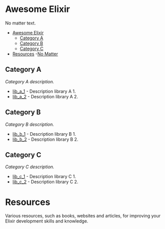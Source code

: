 # Awesome Elixir

No matter text.

- [Awesome Elixir](#awesome-elixir)
    - [Category A](#category-a)
    - [Category B](#category-b)
    - [Category C](#category-b)
- [Resources](#resources)
    -[No Matter](#no-matter)

## Category A
*Category A description.*

* [lib_a_1](https://github.com/owner_a_1/lib_a_1) - Description library A 1.
* [lib_a_2](https://github.com/owner_a_2/lib_a_2) - Description library A 2.

## Category B
*Category B description.*

* [lib_b_1](https://github.com/owner_b_1/lib_b_1) - Description library B 1.
* [lib_b_2](https://github.com/owner_b_2/lib_b_2) - Description library B 2.

## Category C
*Category C description.*

* [lib_c_1](https://github.com/owner_c_1/lib_c_1) - Description library C 1.
* [lib_c_2](https://github.com/owner_c_2/lib_c_2) - Description library C 2.

# Resources
Various resources, such as books, websites and articles, for improving your Elixir development skills and knowledge.
